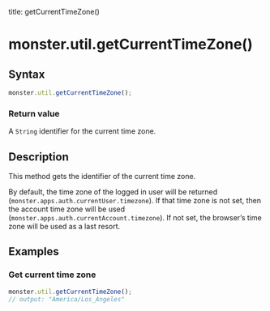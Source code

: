 title: getCurrentTimeZone()

# monster.util.getCurrentTimeZone()

## Syntax
```javascript
monster.util.getCurrentTimeZone();
```

### Return value
A `String` identifier for the current time zone.

## Description
This method gets the identifier of the current time zone.

By default, the time zone of the logged in user will be returned (`monster.apps.auth.currentUser.timezone`). If that time zone is not set, then the account time zone will be used (`monster.apps.auth.currentAccount.timezone`). If not set, the browser’s time zone will be used as a last resort.

## Examples
### Get current time zone
```javascript
monster.util.getCurrentTimeZone();
// output: "America/Los_Angeles"
```
